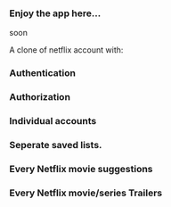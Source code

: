 ### Enjoy the app here...
soon

A clone of netflix account with:
### Authentication
### Authorization
### Individual accounts
### Seperate saved lists.
### Every Netflix movie suggestions
### Every Netflix movie/series Trailers


